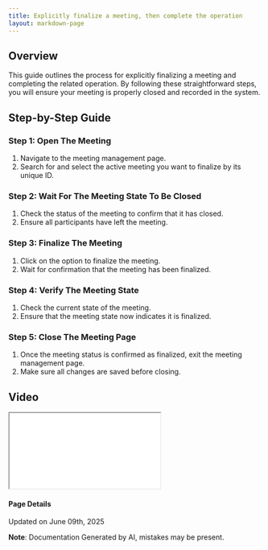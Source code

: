 ```yaml
---
title: Explicitly finalize a meeting, then complete the operation
layout: markdown-page
---
```

## Overview

This guide outlines the process for explicitly finalizing a meeting and completing the related operation. By following these straightforward steps, you will ensure your meeting is properly closed and recorded in the system.

## Step-by-Step Guide

### Step 1: Open The Meeting
1. Navigate to the meeting management page.
2. Search for and select the active meeting you want to finalize by its unique ID.

### Step 2: Wait For The Meeting State To Be Closed
1. Check the status of the meeting to confirm that it has closed.
2. Ensure all participants have left the meeting.

### Step 3: Finalize The Meeting
1. Click on the option to finalize the meeting.
2. Wait for confirmation that the meeting has been finalized.

### Step 4: Verify The Meeting State
1. Check the current state of the meeting.
2. Ensure that the meeting state now indicates it is finalized.

### Step 5: Close The Meeting Page
1. Once the meeting status is confirmed as finalized, exit the meeting management page.
2. Make sure all changes are saved before closing.
## Video 
<div class="container my-5">
	<div class="embed-responsive embed-responsive-16by9">
		<iframe class="embed-responsive-item" src="..\media\meetings\explicitly_finalize_a_meeting__then_complete_the_operation\Explicitly_finalize_a_meeting__then_complete_the_operation.webm" allowfullscreen></iframe>
	</div>
</div>



#### Page Details
Updated on June 09th, 2025

**Note**: Documentation Generated by AI, mistakes may be present.